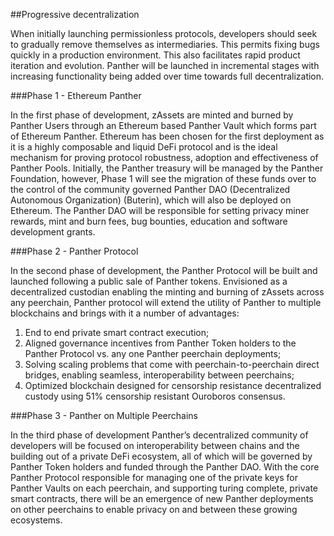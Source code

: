 ##Progressive decentralization

When initially launching permissionless protocols, developers should seek to gradually
remove themselves as intermediaries. This permits fixing bugs quickly in a production
environment. This also facilitates rapid product iteration and evolution. Panther will be
launched in incremental stages with increasing functionality being added over time towards
full decentralization.

###Phase 1 - Ethereum Panther

In the first phase of development, zAssets are minted and burned by Panther Users through an
Ethereum based Panther Vault which forms part of Ethereum Panther. Ethereum has been
chosen for the first deployment as it is a highly composable and liquid DeFi protocol and is
the ideal mechanism for proving protocol robustness, adoption and effectiveness of Panther
Pools. Initially, the Panther treasury will be managed by the Panther Foundation, however,
Phase 1 will see the migration of these funds over to the control of the community governed
Panther DAO (Decentralized Autonomous Organization) (Buterin), which will also be
deployed on Ethereum. The Panther DAO will be responsible for setting privacy miner
rewards, mint and burn fees, bug bounties, education and software development grants.

###Phase 2 - Panther Protocol

In the second phase of development, the Panther Protocol will be built and launched
following a public sale of Panther tokens. Envisioned as a decentralized custodian enabling
the minting and burning of zAssets across any peerchain, Panther protocol will extend the
utility of Panther to multiple blockchains and brings with it a number of advantages:
1. End to end private smart contract execution;
2. Aligned governance incentives from Panther Token holders to the Panther Protocol
vs. any one Panther peerchain deployments;
3. Solving scaling problems that come with peerchain-to-peerchain direct bridges,
enabling seamless, interoperability between peerchains;
4. Optimized blockchain designed for censorship resistance decentralized custody using
51% censorship resistant Ouroboros consensus.

###Phase 3 - Panther on Multiple Peerchains

In the third phase of development Panther’s decentralized community of developers will be
focused on interoperability between chains and the building out of a private DeFi ecosystem,
all of which will be governed by Panther Token holders and funded through the Panther
DAO. With the core Panther Protocol responsible for managing one of the private keys for
Panther Vaults on each peerchain, and supporting turing complete, private smart contracts,
there will be an emergence of new Panther deployments on other peerchains to enable
privacy on and between these growing ecosystems.

